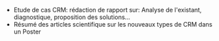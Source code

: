 - Etude de cas CRM: rédaction de rapport sur: Analyse de l'existant, diagnostique, proposition des solutions...
- Résumé des articles scientifique sur les nouveaux types de CRM dans un Poster